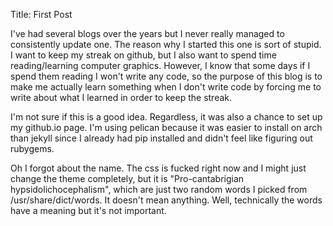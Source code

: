 Title: First Post

I've had several blogs over the years but I never really managed to consistently update one. The reason why I started this one is sort of stupid. I want to keep my streak on github, but I also want to spend time reading/learning computer graphics. However, I know that some days if I spend them reading I won't write any code, so the purpose of this blog is to make me actually learn something when I don't write code by forcing me to write about what I learned in order to keep the streak.

I'm not sure if this is a good idea. Regardless, it was also a chance to set up my github.io page. I'm using pelican because it was easier to install on arch than jekyll since I already had pip installed and didn't feel like figuring out rubygems. 

Oh I forgot about the name. The css is fucked right now and I might just change the theme completely, but it is "Pro-cantabrigian hypsidolichocephalism", which are just two random words I picked from /usr/share/dict/words. It doesn't mean anything. Well, technically the words have a meaning but it's not important.
